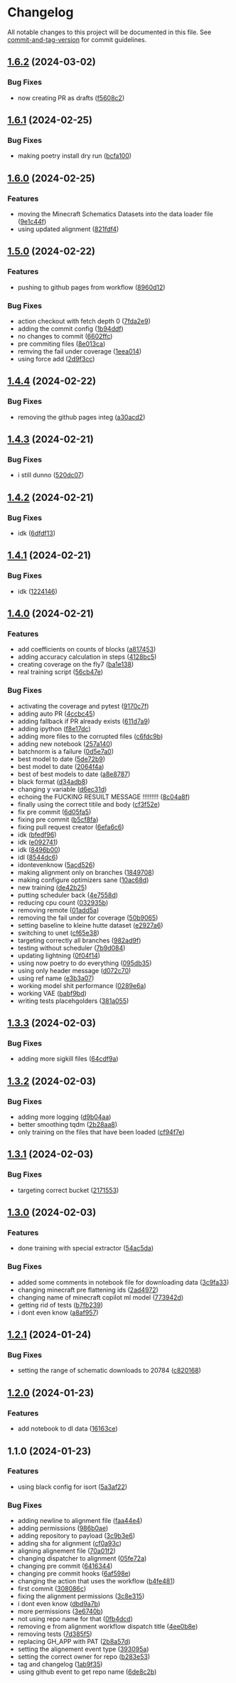 # Changelog

All notable changes to this project will be documented in this file. See [commit-and-tag-version](https://github.com/absolute-version/commit-and-tag-version) for commit guidelines.

## [1.6.2](https://github.com/DemyCode/minecraft-copilot-ml/compare/v1.6.1...v1.6.2) (2024-03-02)


### Bug Fixes

* now creating PR as drafts ([f5608c2](https://github.com/DemyCode/minecraft-copilot-ml/commit/f5608c2c53064b692f41f5b324a9fbf608a2c39d))

## [1.6.1](https://github.com/DemyCode/minecraft-copilot-ml/compare/v1.6.0...v1.6.1) (2024-02-25)


### Bug Fixes

* making poetry install dry run ([bcfa100](https://github.com/DemyCode/minecraft-copilot-ml/commit/bcfa100fe174e310f18d8350636857f584a94b51))

## [1.6.0](https://github.com/DemyCode/minecraft-copilot-ml/compare/v1.5.0...v1.6.0) (2024-02-25)


### Features

* moving the Minecraft Schematics Datasets into the data loader file ([9e1c44f](https://github.com/DemyCode/minecraft-copilot-ml/commit/9e1c44f4209394a97da42405435c1d0496968d3a))
* using updated alignment ([821fdf4](https://github.com/DemyCode/minecraft-copilot-ml/commit/821fdf43a816ab8bf57ffbb75aa43df98d19f918))

## [1.5.0](https://github.com/DemyCode/minecraft-copilot-ml/compare/v1.4.4...v1.5.0) (2024-02-22)


### Features

* pushing to github pages from workflow ([8960d12](https://github.com/DemyCode/minecraft-copilot-ml/commit/8960d1297255039598094d76c87aee453569d320))


### Bug Fixes

* action checkout with fetch depth 0 ([7fda2e9](https://github.com/DemyCode/minecraft-copilot-ml/commit/7fda2e97cf52e214d8d8acb79e34f50381d2feb0))
* adding the commit config ([1b94ddf](https://github.com/DemyCode/minecraft-copilot-ml/commit/1b94ddf9c550a2038c1c6f4a13cf16e0b15434a1))
* no changes to commit ([6602ffc](https://github.com/DemyCode/minecraft-copilot-ml/commit/6602ffc71d38db9dbb2c0726bf87c7f59c824d31))
* pre commiting files ([8e013ca](https://github.com/DemyCode/minecraft-copilot-ml/commit/8e013ca18f0b7daeeb15e26310e542201bf5a07a))
* remving the fail under coverage ([1eea014](https://github.com/DemyCode/minecraft-copilot-ml/commit/1eea0145d877d2a1c5115077a04ef8a91b0ed94f))
* using force add ([2d9f3cc](https://github.com/DemyCode/minecraft-copilot-ml/commit/2d9f3cce2351291382d94c7407742dcd7dc091de))

## [1.4.4](https://github.com/DemyCode/minecraft-copilot-ml/compare/v1.4.3...v1.4.4) (2024-02-22)


### Bug Fixes

* removing the github pages integ ([a30acd2](https://github.com/DemyCode/minecraft-copilot-ml/commit/a30acd26e0cd1259640d21f356bcd2bbdfc8264f))

## [1.4.3](https://github.com/DemyCode/minecraft-copilot-ml/compare/v1.4.2...v1.4.3) (2024-02-21)


### Bug Fixes

* i still dunno ([520dc07](https://github.com/DemyCode/minecraft-copilot-ml/commit/520dc07d388a8f06d7834727535be2fa20ad8a11))

## [1.4.2](https://github.com/DemyCode/minecraft-copilot-ml/compare/v1.4.1...v1.4.2) (2024-02-21)


### Bug Fixes

* idk ([6dfdf13](https://github.com/DemyCode/minecraft-copilot-ml/commit/6dfdf1384fcc4944c054f4fac7e2a95a0fc1e28f))

## [1.4.1](https://github.com/DemyCode/minecraft-copilot-ml/compare/v1.4.0...v1.4.1) (2024-02-21)


### Bug Fixes

* idk ([1224146](https://github.com/DemyCode/minecraft-copilot-ml/commit/12241465bf963a448a775636c0712c5c09da172e))

## [1.4.0](https://github.com/DemyCode/minecraft-copilot-ml/compare/v1.3.3...v1.4.0) (2024-02-21)


### Features

* add coefficients on counts of blocks ([a817453](https://github.com/DemyCode/minecraft-copilot-ml/commit/a8174539f0adb9bab91aa75f1dd5921e2f109371))
* adding accuracy calculation in steps ([4128bc5](https://github.com/DemyCode/minecraft-copilot-ml/commit/4128bc574892b00b3261058cb3e5df419a517b35))
* creating coverage on the fly7 ([ba1e138](https://github.com/DemyCode/minecraft-copilot-ml/commit/ba1e1383ed778b4e481ad1ca9509bd8baf784e6d))
* real training script ([56cb47e](https://github.com/DemyCode/minecraft-copilot-ml/commit/56cb47e7635185f8cd202f7790afbc66080f5bd5))


### Bug Fixes

* activating the coverage and pytest ([9170c7f](https://github.com/DemyCode/minecraft-copilot-ml/commit/9170c7f3ba57e80198d8a60d25de73ab5cd75c6b))
* adding auto PR ([4ccbc45](https://github.com/DemyCode/minecraft-copilot-ml/commit/4ccbc45d84341955722ceb6c99ecbbb430ff2114))
* adding fallback if PR already exists ([611d7a9](https://github.com/DemyCode/minecraft-copilot-ml/commit/611d7a92995c1b7d17c88ca8811b042970178519))
* adding ipython ([f8e17dc](https://github.com/DemyCode/minecraft-copilot-ml/commit/f8e17dc147ec9d3a8230564020d7a1c6ec3d1da2))
* adding more files to the corrupted files ([c6fdc9b](https://github.com/DemyCode/minecraft-copilot-ml/commit/c6fdc9ba52b90bfed0267843f164c2eaad39495a))
* adding new notebook ([257a140](https://github.com/DemyCode/minecraft-copilot-ml/commit/257a140f638796e3e8e52fb3ed3456f4e7736a75))
* batchnorm is a failure ([0d5e7a0](https://github.com/DemyCode/minecraft-copilot-ml/commit/0d5e7a0a705ca1f5ae6d23d6e9bed71b18e5779d))
* best model to date ([5de72b9](https://github.com/DemyCode/minecraft-copilot-ml/commit/5de72b94a2ffcae99efe944fdf5367ec093fd5a2))
* best model to date ([2064f4a](https://github.com/DemyCode/minecraft-copilot-ml/commit/2064f4a8b7a1ce542c0b5cf63c9d98bf6d2e0216))
* best of best models to date ([a8e8787](https://github.com/DemyCode/minecraft-copilot-ml/commit/a8e8787b3885a9043e5e38adf089cd3b1255558e))
* black format ([d34adb8](https://github.com/DemyCode/minecraft-copilot-ml/commit/d34adb8eab1eabed9541e2c3f87571c7eaf5f314))
* changing y variable ([d6ec31d](https://github.com/DemyCode/minecraft-copilot-ml/commit/d6ec31dc1e3e87ab7c3095127b84bf203a283ec4))
* echoing the FUCKING RESUILT MESSAGE !!!!!!!!! ([8c04a8f](https://github.com/DemyCode/minecraft-copilot-ml/commit/8c04a8f114fef72867751487ca2760d65e780d93))
* finally using the correct titile and body ([cf3f52e](https://github.com/DemyCode/minecraft-copilot-ml/commit/cf3f52ed29152f199568218b4b28e2290a317d5f))
* fix pre commit ([6d05fa5](https://github.com/DemyCode/minecraft-copilot-ml/commit/6d05fa54add26da315a188c50a881bec0f05f6d8))
* fixing pre commit ([b5cf8fa](https://github.com/DemyCode/minecraft-copilot-ml/commit/b5cf8fa8a8c63be5ad402d0a221be62ef3e14320))
* fixing pull request creator ([6efa6c6](https://github.com/DemyCode/minecraft-copilot-ml/commit/6efa6c696ddd9b7ed79cabca58e9013c83aeb584))
* idk ([bfedf96](https://github.com/DemyCode/minecraft-copilot-ml/commit/bfedf968b00eeddfbabe684aa5033cc8558bfd5f))
* idk ([e092741](https://github.com/DemyCode/minecraft-copilot-ml/commit/e09274111d4bdf3aeef1c5a7c44077cc460cac34))
* idk ([8496b00](https://github.com/DemyCode/minecraft-copilot-ml/commit/8496b007c7f0289a79de06ea023a270f178296b3))
* idl ([8544dc6](https://github.com/DemyCode/minecraft-copilot-ml/commit/8544dc637d4d9c074f3bc1f38ad1c862fccc28e8))
* idontevenknow ([5acd526](https://github.com/DemyCode/minecraft-copilot-ml/commit/5acd5263cec6a72b3e5b30e151260390c69cb942))
* making alignment only on branches ([1849708](https://github.com/DemyCode/minecraft-copilot-ml/commit/18497080a8b6eebac4ce3d09da0984663cb6028e))
* making configure optimizers sane ([10ac68d](https://github.com/DemyCode/minecraft-copilot-ml/commit/10ac68da71deeeb8057f5f67e457f4e47000cce5))
* new training ([de42b25](https://github.com/DemyCode/minecraft-copilot-ml/commit/de42b25332cbfe6d23f13ef2fb491b00ac1f017c))
* putting scheduler back ([4e7558d](https://github.com/DemyCode/minecraft-copilot-ml/commit/4e7558dff4c30409aaedd357fcac8aa0681ba169))
* reducing cpu count ([032935b](https://github.com/DemyCode/minecraft-copilot-ml/commit/032935bcbb7c03a73bf067f8f53fc5dfb5539a20))
* removing remote ([01add5a](https://github.com/DemyCode/minecraft-copilot-ml/commit/01add5a57f17902f4b4b0a2db6d73b27896b23da))
* removing the fail under for coverage ([50b9065](https://github.com/DemyCode/minecraft-copilot-ml/commit/50b90654da2cb577d85e6876c57cfe56ce5b1522))
* setting baseline to kleine hutte dataset ([e2927a6](https://github.com/DemyCode/minecraft-copilot-ml/commit/e2927a669b231284b3bbfbfcc4442a5501bf442a))
* switching to unet ([cf65e38](https://github.com/DemyCode/minecraft-copilot-ml/commit/cf65e387596c0c3eb76f512103cb0cde7dc090d4))
* targeting correctly all branches ([982ad9f](https://github.com/DemyCode/minecraft-copilot-ml/commit/982ad9fbc55c9d7db3b7f74b98eefabe643b1385))
* testing without scheduler ([7b9d084](https://github.com/DemyCode/minecraft-copilot-ml/commit/7b9d084a153df645177a95facfdfd40ea8b362bf))
* updating lightning ([0f04f14](https://github.com/DemyCode/minecraft-copilot-ml/commit/0f04f1477bfd410a3032743ac6b18381515f3ba2))
* using now poetry to do everything ([095db35](https://github.com/DemyCode/minecraft-copilot-ml/commit/095db356a26d5b9181d956dd55e75ef4ae335d6d))
* using only header message ([d072c70](https://github.com/DemyCode/minecraft-copilot-ml/commit/d072c703253f5f7ebe46fd731224ba2627f53875))
* using ref name ([e3b3a07](https://github.com/DemyCode/minecraft-copilot-ml/commit/e3b3a073279e064f0a73a82b77082628264e8a00))
* working model shit performance ([0289e6a](https://github.com/DemyCode/minecraft-copilot-ml/commit/0289e6ad01c0d905c365d730bf1a7f3e5627f481))
* working VAE ([babf9bd](https://github.com/DemyCode/minecraft-copilot-ml/commit/babf9bd568270f79b0a575df03d5e0435b0d41a1))
* writing tests placehgolders ([381a055](https://github.com/DemyCode/minecraft-copilot-ml/commit/381a0554b8708358e8dde10984fc15650d44c006))

## [1.3.3](https://github.com/DemyCode/minecraft-copilot-ml/compare/v1.3.2...v1.3.3) (2024-02-03)


### Bug Fixes

* adding more sigkill files ([64cdf9a](https://github.com/DemyCode/minecraft-copilot-ml/commit/64cdf9a3d9b459231b7c6045c1f17846cb5f0a04))

## [1.3.2](https://github.com/DemyCode/minecraft-copilot-ml/compare/v1.3.1...v1.3.2) (2024-02-03)


### Bug Fixes

* adding more logging ([d9b04aa](https://github.com/DemyCode/minecraft-copilot-ml/commit/d9b04aa59591e27d548692c58bfdc655fa49621a))
* better smoothing tqdm ([2b28aa8](https://github.com/DemyCode/minecraft-copilot-ml/commit/2b28aa8e1db04d06eff75e16709e2a35ca3730fd))
* only training on the files that have been loaded ([cf94f7e](https://github.com/DemyCode/minecraft-copilot-ml/commit/cf94f7e72becd34162c7d2164a6845dfc250b2f4))

## [1.3.1](https://github.com/DemyCode/minecraft-copilot-ml/compare/v1.3.0...v1.3.1) (2024-02-03)


### Bug Fixes

* targeting correct bucket ([2171553](https://github.com/DemyCode/minecraft-copilot-ml/commit/2171553427a92c9587bfdd28d541dd0a28e002f6))

## [1.3.0](https://github.com/DemyCode/minecraft-copilot-ml/compare/v1.2.1...v1.3.0) (2024-02-03)


### Features

* done training with special extractor ([54ac5da](https://github.com/DemyCode/minecraft-copilot-ml/commit/54ac5da853104ace87b940988085e1841abbe83f))


### Bug Fixes

* added some comments in notebook file for downloading data ([3c9fa33](https://github.com/DemyCode/minecraft-copilot-ml/commit/3c9fa33dc3523569c70281b10fc4d06dc057a29d))
* changing minecraft pre flattening ids ([2ad4972](https://github.com/DemyCode/minecraft-copilot-ml/commit/2ad49727314663338ca22b2f4dfc9bebe397b6dc))
* changing name of minecraft copilot ml model ([773942d](https://github.com/DemyCode/minecraft-copilot-ml/commit/773942d0ec56868f36d755e7abd53afe9a4e3f1e))
* getting rid of tests ([b7fb239](https://github.com/DemyCode/minecraft-copilot-ml/commit/b7fb23903d8f352ca22ea9c5cd1aca234b91837f))
* i dont even know ([a8af957](https://github.com/DemyCode/minecraft-copilot-ml/commit/a8af95755668075301eecb69f9ee1aabcbc798d7))

## [1.2.1](https://github.com/DemyCode/minecraft-copilot-ml/compare/v1.2.0...v1.2.1) (2024-01-24)


### Bug Fixes

* setting the range of schematic downloads to 20784 ([c820168](https://github.com/DemyCode/minecraft-copilot-ml/commit/c820168090704083f4a0620ba06ac77db9dddb79))

## [1.2.0](https://github.com/DemyCode/minecraft-copilot-ml/compare/v1.1.0...v1.2.0) (2024-01-23)


### Features

* add notebook to dl data ([16163ce](https://github.com/DemyCode/minecraft-copilot-ml/commit/16163ce8cc0d3c0f95d11fcf9ed4637234fa827a))

## 1.1.0 (2024-01-23)


### Features

* using black config for isort ([5a3af22](https://github.com/DemyCode/minecraft-copilot-ml/commit/5a3af22b7ca07f43a5978da094a11f45ec39a019))


### Bug Fixes

* adding newline to alignment file ([faa44e4](https://github.com/DemyCode/minecraft-copilot-ml/commit/faa44e462d13b0296f03c67f46538e6f6e21bc07))
* adding permissions ([986b0ae](https://github.com/DemyCode/minecraft-copilot-ml/commit/986b0aeb7e862c0f16d77882cc3992dd61428690))
* adding repository to payload ([3c9b3e6](https://github.com/DemyCode/minecraft-copilot-ml/commit/3c9b3e619181a727dc912d3eb4e60b5bdd949507))
* adding sha for alignment ([cf0a93c](https://github.com/DemyCode/minecraft-copilot-ml/commit/cf0a93caa0309f747359a2b7c17aa9e206ce4d7a))
* aligning alignement file ([70a01f2](https://github.com/DemyCode/minecraft-copilot-ml/commit/70a01f271ecb0aa816938dd53bd3d707243ec6f8))
* changing dispatcher to alignment ([05fe72a](https://github.com/DemyCode/minecraft-copilot-ml/commit/05fe72a900ca76e81a1a3fc065f3c409dae52944))
* changing pre commit ([6416344](https://github.com/DemyCode/minecraft-copilot-ml/commit/6416344fce121e08fd9a4af9ee86e66c1d58015a))
* changing pre commit hooks ([6af598e](https://github.com/DemyCode/minecraft-copilot-ml/commit/6af598e78e5a6fcc84404aee3ff859cccb07bf2e))
* changing the action that uses the workflow ([b4fe481](https://github.com/DemyCode/minecraft-copilot-ml/commit/b4fe4818bfbd9be76f26a1897b373817068b29ec))
* first commit ([308086c](https://github.com/DemyCode/minecraft-copilot-ml/commit/308086cd6717c57f53fa581a3e34afd9a31414e9))
* fixing the alignment permissions ([3c8e315](https://github.com/DemyCode/minecraft-copilot-ml/commit/3c8e3159654cf8525ece1016a8fb124c7ab7bf40))
* i dont even know ([dbd9a7b](https://github.com/DemyCode/minecraft-copilot-ml/commit/dbd9a7b80cc7c8428ecd7b6346f0dae71cfb2b35))
* more permissions ([3e6740b](https://github.com/DemyCode/minecraft-copilot-ml/commit/3e6740bc2fa808b36b7ae33b296b3faf079d2e48))
* not using repo name for that ([0fb4dcd](https://github.com/DemyCode/minecraft-copilot-ml/commit/0fb4dcd06afa0d4b51f056321c2ef5a476c716f1))
* removing e from alignment workflow dispatch title ([4ee0b8e](https://github.com/DemyCode/minecraft-copilot-ml/commit/4ee0b8e249f347f5b186e5a830360d32ad153722))
* removing tests ([7d385f5](https://github.com/DemyCode/minecraft-copilot-ml/commit/7d385f5eb0b93ba7940506944898909d9a8c75b3))
* replacing GH_APP with PAT ([2b8a57d](https://github.com/DemyCode/minecraft-copilot-ml/commit/2b8a57da557b0d8158fa450294945ff56ba9d399))
* setting the alignement event type ([393095a](https://github.com/DemyCode/minecraft-copilot-ml/commit/393095a069a073438546bfa8252fc8052b2c6077))
* setting the correct owner for repo ([b283e53](https://github.com/DemyCode/minecraft-copilot-ml/commit/b283e5383dfa59bff248f2ee66d4813872cdad24))
* tag and changelog ([1ab9f35](https://github.com/DemyCode/minecraft-copilot-ml/commit/1ab9f35ed29d792b4005c51a9321a32dd3cde2ac))
* using github event to get repo name ([6de8c2b](https://github.com/DemyCode/minecraft-copilot-ml/commit/6de8c2b648e6b29cc96581139c6ef20b9d6ce4cf))
